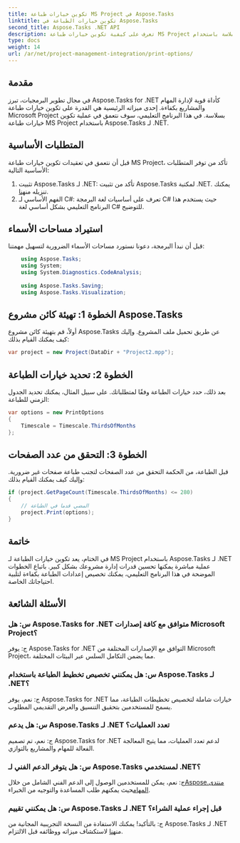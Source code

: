 ```yaml
---
title: تكوين خيارات طباعة MS Project في Aspose.Tasks
linktitle: تكوين خيارات الطباعة في Aspose.Tasks
second_title: Aspose.Tasks .NET API
description: تعرف على كيفية تكوين خيارات طباعة MS Project بسلاسة باستخدام Aspose.Tasks لـ .NET. تعزيز قدرات إدارة المشروع الخاص بك.
type: docs
weight: 14
url: /ar/net/project-management-integration/print-options/
---
```

## مقدمة
في مجال تطوير البرمجيات، تبرز Aspose.Tasks for .NET كأداة قوية لإدارة المهام والمشاريع بكفاءة. إحدى ميزاته الرئيسية هي القدرة على تكوين خيارات طباعة Microsoft Project بسلاسة. في هذا البرنامج التعليمي، سوف نتعمق في عملية تكوين خيارات طباعة MS Project باستخدام Aspose.Tasks لـ .NET.
## المتطلبات الأساسية
قبل أن نتعمق في تعقيدات تكوين خيارات طباعة MS Project، تأكد من توفر المتطلبات الأساسية التالية:
1. تثبيت Aspose.Tasks لـ .NET: تأكد من تثبيت Aspose.Tasks لمكتبة .NET. يمكنك تنزيله من[هنا](https://releases.aspose.com/tasks/net/).
2. الفهم الأساسي لـ C#: تعرف على أساسيات لغة البرمجة C# حيث يستخدم هذا البرنامج التعليمي بشكل أساسي لغة C# للتوضيح.

## استيراد مساحات الأسماء
قبل أن نبدأ البرمجة، دعونا نستورد مساحات الأسماء الضرورية لتسهيل مهمتنا:
```csharp
    using Aspose.Tasks;
    using System;
    using System.Diagnostics.CodeAnalysis;
    
    using Aspose.Tasks.Saving;
    using Aspose.Tasks.Visualization;
```

## الخطوة 1: تهيئة كائن مشروع Aspose.Tasks
أولاً، قم بتهيئة كائن مشروع Aspose.Tasks عن طريق تحميل ملف المشروع. وإليك كيف يمكنك القيام بذلك:
```csharp
var project = new Project(DataDir + "Project2.mpp");
```
## الخطوة 2: تحديد خيارات الطباعة
بعد ذلك، حدد خيارات الطباعة وفقًا لمتطلباتك. على سبيل المثال، يمكنك تحديد الجدول الزمني للطباعة:
```csharp
var options = new PrintOptions
{
    Timescale = Timescale.ThirdsOfMonths
};
```
## الخطوة 3: التحقق من عدد الصفحات
قبل الطباعة، من الحكمة التحقق من عدد الصفحات لتجنب طباعة صفحات غير ضرورية. وإليك كيف يمكنك القيام بذلك:
```csharp
if (project.GetPageCount(Timescale.ThirdsOfMonths) <= 280)
{
    // المضي قدما في الطباعة
    project.Print(options);
}
```

## خاتمة
في الختام، يعد تكوين خيارات الطباعة لـ MS Project باستخدام Aspose.Tasks لـ .NET عملية مباشرة يمكنها تحسين قدرات إدارة مشروعك بشكل كبير. باتباع الخطوات الموضحة في هذا البرنامج التعليمي، يمكنك تخصيص إعدادات الطباعة بكفاءة لتلبية احتياجاتك الخاصة.
## الأسئلة الشائعة
### س: هل Aspose.Tasks for .NET متوافق مع كافة إصدارات Microsoft Project؟
ج: يوفر Aspose.Tasks for .NET التوافق مع الإصدارات المختلفة من Microsoft Project، مما يضمن التكامل السلس عبر البيئات المختلفة.
### س: هل يمكنني تخصيص تخطيط الطباعة باستخدام Aspose.Tasks لـ .NET؟
ج: نعم، يوفر Aspose.Tasks for .NET خيارات شاملة لتخصيص تخطيطات الطباعة، مما يسمح للمستخدمين بتحقيق التنسيق والعرض التقديمي المطلوب.
### س: هل يدعم Aspose.Tasks لـ .NET تعدد العمليات؟
ج: نعم، تم تصميم Aspose.Tasks for .NET لدعم تعدد العمليات، مما يتيح المعالجة الفعالة للمهام والمشاريع بالتوازي.
### س: هل يتوفر الدعم الفني لـ Aspose.Tasks لمستخدمي .NET؟
 ج: نعم، يمكن للمستخدمين الوصول إلى الدعم الفني الشامل من خلال[Aspose.منتدى المهام](https://forum.aspose.com/c/tasks/15)حيث يمكنهم طلب المساعدة والتوجيه من الخبراء.
### س: هل يمكنني تقييم Aspose.Tasks لـ .NET قبل إجراء عملية الشراء؟
 ج: بالتأكيد! يمكنك الاستفادة من النسخة التجريبية المجانية من Aspose.Tasks لـ .NET من[هنا](https://releases.aspose.com/) لاستكشاف ميزاته ووظائفه قبل الالتزام.